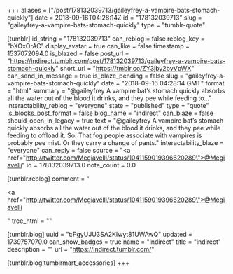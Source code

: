 +++
aliases = ["/post/178132039713/gaileyfrey-a-vampire-bats-stomach-quickly"]
date = 2018-09-16T04:28:14Z
id = "178132039713"
slug = "gaileyfrey-a-vampire-bats-stomach-quickly"
type = "tumblr-quote"

[tumblr]
id_string = "178132039713"
can_reblog = false
reblog_key = "bXOxOrAC"
display_avatar = true
can_like = false
timestamp = 1537072094.0
is_blazed = false
post_url = "https://indirect.tumblr.com/post/178132039713/gaileyfrey-a-vampire-bats-stomach-quickly"
short_url = "https://tmblr.co/ZY3jby2bvVpWX"
can_send_in_message = true
is_blaze_pending = false
slug = "gaileyfrey-a-vampire-bats-stomach-quickly"
date = "2018-09-16 04:28:14 GMT"
format = "html"
summary = "@gaileyfrey A vampire bat’s stomach quickly absorbs all the water out of the blood it drinks, and they pee while feeding to..."
interactability_reblog = "everyone"
state = "published"
type = "quote"
is_blocks_post_format = false
blog_name = "indirect"
can_blaze = false
should_open_in_legacy = true
text = "@gaileyfrey A vampire bat’s stomach quickly absorbs all the water out of the blood it drinks, and they pee while feeding to offload it. So. That fog people associate with vampires is probably pee mist. Or they carry a change of pants."
interactability_blaze = "everyone"
can_reply = false
source = "<a href=\"http://twitter.com/Megiavelli/status/1041159019396620289\">@Megiavelli</a>"
id = 178132039713.0
note_count = 0.0

[tumblr.reblog]
comment = "<p><a href=\"http://twitter.com/Megiavelli/status/1041159019396620289\">@Megiavelli</a></p>"
tree_html = ""

[tumblr.blog]
uuid = "t:PgyUJU3SA2Klwyt81UWAwQ"
updated = 1739757070.0
can_show_badges = true
name = "indirect"
title = "indirect"
description = ""
url = "https://indirect.tumblr.com/"

[tumblr.blog.tumblrmart_accessories]
+++
